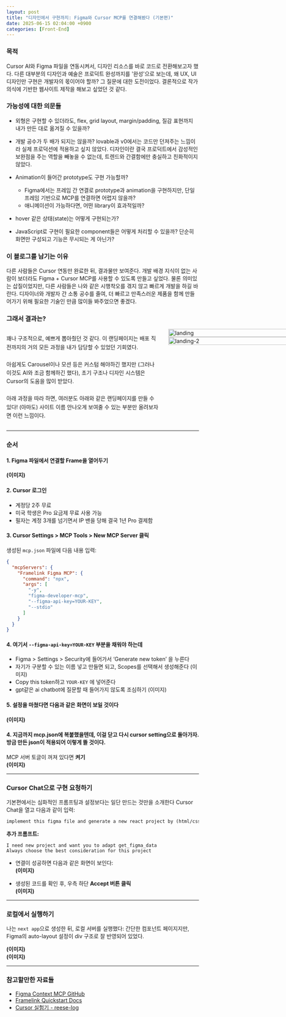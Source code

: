 ```yaml
---
layout: post
title: "디자인에서 구현까지: Figma와 Cursor MCP를 연결해봤다 (기본편)"
date: 2025-06-15 02:04:00 +0900
categories: [Front-End]
---
```


<div markdown="1">

### 목적
Cursor AI와 Figma 파일을 연동시켜서, 디자인 리소스를 바로 코드로 전환해보고자 했다. 다른 대부분의 디자인과 예술은 프로덕트 완성까지를 '완성'으로 보는데, 왜 UX, UI 디자인만 구현은 개발자의 몫이어야 할까? 그 질문에 대한 도전이었다. 결론적으로 작가 의식에 기반한 웹사이트 제작을 해보고 싶었던 것 같다.

</div>
<div markdown="1">

### 가능성에 대한 의문들

-  외형은 구현할 수 있더라도, flex, grid layout, margin/padding, 질감 표현까지 내가 만든 대로 옮겨질 수 있을까?

- 개발 공수가 두 배가 되지는 않을까? lovable과 v0에서는 코드만 던져주는 느낌이라 실제 프로덕션에 적용하고 싶지 않았다. 디자인이란 결국 프로덕트에서 감성적인 보완점을 주는 역할을 빼놓을 수 없는데, 트렌드와 간결함에만 충실하고 친화적이지 않았다.

-  Animation이 들어간 prototype도 구현 가능할까?  
    - Figma에서는 프레임 간 연결로 prototype과 animation을 구현하지만, 단일 프레임 기반으로 MCP를 연결하면 어렵지 않을까?  
    - 애니메이션이 가능하다면, 어떤 library이 효과적일까?

- hover 같은 상태(state)는 어떻게 구현되는가?

-  JavaScript로 구현이 필요한 component들은 어떻게 처리할 수 있을까? 단순히 화면만 구성되고 기능은 무시되는 게 아닌가?

</div>

<div markdown="1">

### 이 블로그를 남기는 이유

다른 사람들은 Cursor 연동만 완료한 뒤, 결과물만 보여준다. 개발 배경 지식이 없는 사람이 보더라도 Figma + Cursor MCP를 사용할 수 있도록 만들고 싶었다. 물론 의미있는 삽질이었지만, 다른 사람들은 나와 같은 시행착오를 겪지 않고 빠르게 개발을 하길 바란다. 디자이너와 개발자 간 소통 공수를 줄여, 더 빠르고 만족스러운 제품을 함께 만들어가기 위해 필요한 기술인 만큼 많이들 봐주었으면 좋겠다.

</div>

<div markdown="1">

### 그래서 결과는?
<style>
@media (max-width: 600px) {
  .responsive-flex {
    flex-direction: column !important;
  }
  .responsive-text {
    min-width: auto !important;
  }
  .responsive-images {
    min-width: auto !important;
  }
}
</style>

<div class="responsive-flex" style="display: flex; gap: 24px; align-items: flex-start;">
  <p class="responsive-text" style="line-height: 1.6; min-width: 400px;">
    꽤나 구조적으로, 예쁘게 뽑아줬던 것 같다. 이 랜딩페이지는 배포 직전까지의 거의 모든 과정을 내가 담당할 수 있었던 기회였다.
    <br/><br/> 아쉽게도 Carousel이나 모션 등은 커스텀 해야하긴 했지만 (그러나 이것도 AI와 조금 함께하긴 했다), 초기 구조나 디자인 시스템은 Cursor의 도움을 많이 받았다.
    <br/><br/> 아래 과정을 따라 하면, 여러분도 아래와 같은 랜딩페이지를 만들 수 있다! (아마도) 사이트 이름 안나오게 보여줄 수 있는 부분만 올려보자면 이런 느낌이다.
  </p>
  <div class="responsive-images" style="display: flex; flex-direction: column; min-width: 600px;">
    <img src="https://private-user-images.githubusercontent.com/127034324/455272134-88d22c30-d1c7-4088-8b8c-064045ffed16.png?jwt=eyJhbGciOiJIUzI1NiIsInR5cCI6IkpXVCJ9.eyJpc3MiOiJnaXRodWIuY29tIiwiYXVkIjoicmF3LmdpdGh1YnVzZXJjb250ZW50LmNvbSIsImtleSI6ImtleTUiLCJleHAiOjE3NTAwMDcwNzUsIm5iZiI6MTc1MDAwNjc3NSwicGF0aCI6Ii8xMjcwMzQzMjQvNDU1MjcyMTM0LTg4ZDIyYzMwLWQxYzctNDA4OC04YjhjLTA2NDA0NWZmZWQxNi5wbmc_WC1BbXotQWxnb3JpdGhtPUFXUzQtSE1BQy1TSEEyNTYmWC1BbXotQ3JlZGVudGlhbD1BS0lBVkNPRFlMU0E1M1BRSzRaQSUyRjIwMjUwNjE1JTJGdXMtZWFzdC0xJTJGczMlMkZhd3M0X3JlcXVlc3QmWC1BbXotRGF0ZT0yMDI1MDYxNVQxNjU5MzVaJlgtQW16LUV4cGlyZXM9MzAwJlgtQW16LVNpZ25hdHVyZT0yZGNhYjBhMTJlZTM2YjQwN2JhY2M1ODJjMzA2ODU3YWQ4NjUyZDIyMjFiYTQ3YTMzNDZiZGU0YjIwMzMxZGFkJlgtQW16LVNpZ25lZEhlYWRlcnM9aG9zdCJ9._I09LiyDyfs2rz4eIWxQvxfWSF6yuDumaQDkEwa6u4c" alt="landing" style="width: 100%; height: auto; display: block;"/>
    <img src="https://private-user-images.githubusercontent.com/127034324/455272149-8f2d3e2a-3f58-43fb-a9a8-4bb284ec2914.png?jwt=eyJhbGciOiJIUzI1NiIsInR5cCI6IkpXVCJ9.eyJpc3MiOiJnaXRodWIuY29tIiwiYXVkIjoicmF3LmdpdGh1YnVzZXJjb250ZW50LmNvbSIsImtleSI6ImtleTUiLCJleHAiOjE3NTAwMDcwNzUsIm5iZiI6MTc1MDAwNjc3NSwicGF0aCI6Ii8xMjcwMzQzMjQvNDU1MjcyMTQ5LThmMmQzZTJhLTNmNTgtNDNmYi1hOWE4LTRiYjI4NGVjMjkxNC5wbmc_WC1BbXotQWxnb3JpdGhtPUFXUzQtSE1BQy1TSEEyNTYmWC1BbXotQ3JlZGVudGlhbD1BS0lBVkNPRFlMU0E1M1BRSzRaQSUyRjIwMjUwNjE1JTJGdXMtZWFzdC0xJTJGczMlMkZhd3M0X3JlcXVlc3QmWC1BbXotRGF0ZT0yMDI1MDYxNVQxNjU5MzVaJlgtQW16LUV4cGlyZXM9MzAwJlgtQW16LVNpZ25hdHVyZT01MDNjZTE4ZTU1NjkyMDExMDQxNjkwMWRhMDI1MGJlMGY5NzRjYmFiYjc2ODg3NmFkM2I1MjQxOTZiZDQ5ZjAzJlgtQW16LVNpZ25lZEhlYWRlcnM9aG9zdCJ9.s_mtiEhMRCKeHtYXSYyk2T90LTHutnV5akAFUPjtsFo" alt="landing-2"  style="width: 100%; height: auto; display: block;" />
   </div>
</div>


</div>

---

### 순서

#### 1. Figma 파일에서 연결할 Frame을 열어두기
   **(이미지)**

#### 2. Cursor 로그인
   - 계정당 2주 무료  
   - 미국 학생은 Pro 요금제 무료 사용 가능  
   - 필자는 계정 3개를 넘기면서 IP 밴을 당해 결국 1년 Pro 결제함

#### 3. Cursor Settings > MCP Tools > New MCP Server 클릭
생성된 `mcp.json` 파일에 다음 내용 입력:

```json
{
  "mcpServers": {
    "Framelink Figma MCP": {
      "command": "npx",
      "args": [
        "-y",
        "figma-developer-mcp",
        "--figma-api-key=YOUR-KEY",
        "--stdio"
      ]
    }
  }
}
```
#### 4. 여기서 `--figma-api-key=YOUR-KEY` 부분을 채워야 하는데
- Figma > Settings > Security에 들어가서 ‘Generate new token’ 을 누른다
- 자기가 구분할 수 있는 이름 넣고 만들면 되고, Scopes를 선택해서 생성해준다
(이미지)
- Copy this token하고 `YOUR-KEY` 에 넣어준다
- gpt같은 ai chatbot에 질문할 때 들어가지 않도록 조심하기
(이미지)

#### 5. 설정을 마쳤다면 다음과 같은 화면이 보일 것이다  
   **(이미지)**

#### 4. 지금까지 mcp.json에 복붙했을텐데, 이걸 닫고 다시 cursor setting으로 돌아가자. 방금 만든 json이 적용되어 이렇게 뜰 것이다.
MCP 서버 토글이 꺼져 있다면 **켜기**  
   **(이미지)**

---

### Cursor Chat으로 구현 요청하기
기본편에서는 심화적인 프롬프팅과 설정보다는 일단 만드는 것만을 소개한다
Cursor Chat을 열고 다음과 같이 입력:

```md
implement this figma file and generate a new react project by (html/css/javascript or react or next app) on desktop @(링크)
```

**추가 프롬프트:**

```text
I need new project and want you to adapt get_figma_data
Always choose the best consideration for this project
```

- 연결이 성공하면 다음과 같은 화면이 보인다:  
  **(이미지)**

- 생성된 코드를 확인 후, 우측 하단 **Accept 버튼 클릭**  
  **(이미지)**

---

### 로컬에서 실행하기

나는 `next app`으로 생성한 뒤, 로컬 서버를 실행했다:
간단한 컴포넌트 페이지지만, Figma의 auto-layout 설정이 div 구조로 잘 반영되어 있었다.

**(이미지)**  
**(이미지)**

---

### 참고할만한 자료들

- [Figma Context MCP GitHub](https://github.com/GLips/Figma-Context-MCP)  
- [Framelink Quickstart Docs](https://www.framelink.ai/docs/quickstart)  
- [Cursor 실험기 - reese-log](https://www.reese-log.com/cursor-figma-model-context-protocol)
